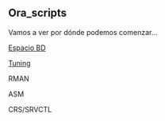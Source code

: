 ## Ora_scripts

Vamos a ver por dónde podemos comenzar...

[Espacio BD](https://github.com/ruthc-w/ora/blob/main/space.md "Espacio BD")

[Tuning](https://github.com/ruthc-w/ora/blob/main/tuning.md "Espacio BD")

RMAN

ASM

CRS/SRVCTL
